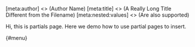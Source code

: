 [meta:author] <> (Author Name)
[meta:title] <> (A Really Long Title Different from the Filename)
[meta:nested:values] <> (Are also supported)

Hi, this is partials page.
Here we demo how to use partial pages to insert.

{#menu}

